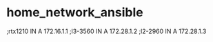 # home_network_ansible

;rtx1210            IN A        172.16.1.1
;l3-3560            IN A        172.28.1.2
;l2-2960            IN A        172.28.1.3
